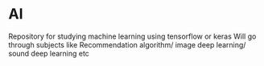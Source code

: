 # AI
Repository for studying machine learning using tensorflow or keras
Will go through subjects like Recommendation algorithm/ image deep learning/ sound deep learning etc
